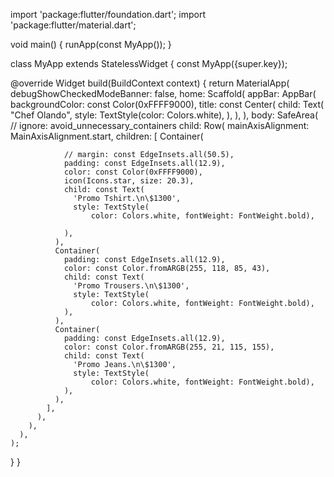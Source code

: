 import 'package:flutter/foundation.dart';
import 'package:flutter/material.dart';

void main() {
  runApp(const MyApp());
}

class MyApp extends StatelessWidget {
  const MyApp({super.key});

  @override
  Widget build(BuildContext context) {
    return MaterialApp(
      debugShowCheckedModeBanner: false,
      home: Scaffold(
        appBar: AppBar(
          backgroundColor: const Color(0xFFFF9000),
          title: const Center(
            child: Text(
              "Chef Olando",
              style: TextStyle(color: Colors.white),
            ),
          ),
        ),
        body: SafeArea(
          // ignore: avoid_unnecessary_containers
          child: Row(
            mainAxisAlignment: MainAxisAlignment.start,
            children: [
              Container(
               
                // margin: const EdgeInsets.all(50.5),
                padding: const EdgeInsets.all(12.9),
                color: const Color(0xFFFF9000),
                icon(Icons.star, size: 20.3),
                child: const Text(
                  'Promo Tshirt.\n\$1300',
                  style: TextStyle(
                      color: Colors.white, fontWeight: FontWeight.bold),
                      
                ),
              ),
              Container(
                padding: const EdgeInsets.all(12.9),
                color: const Color.fromARGB(255, 118, 85, 43),
                child: const Text(
                  'Promo Trousers.\n\$1300',
                  style: TextStyle(
                      color: Colors.white, fontWeight: FontWeight.bold),
                ),
              ),
              Container(
                padding: const EdgeInsets.all(12.9),
                color: const Color.fromARGB(255, 21, 115, 155),
                child: const Text(
                  'Promo Jeans.\n\$1300',
                  style: TextStyle(
                      color: Colors.white, fontWeight: FontWeight.bold),
                ),
              ),
            ],
          ),
        ),
      ),
    );
  }
}
